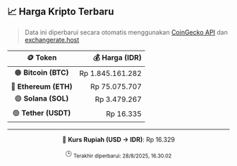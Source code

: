 

<!-- HARGA_KRIPTO -->
## 📈 Harga Kripto Terbaru

> Data ini diperbarui secara otomatis menggunakan [CoinGecko API](https://www.coingecko.com/) dan [exchangerate.host](https://exchangerate.host/)

<div align="center">

| 🪙 Token | 💰 Harga (IDR) |
|:------:|---------------:|
| 🟠 **Bitcoin (BTC)**   | Rp 1.845.161.282 |
| 🔵 **Ethereum (ETH)**  | Rp 75.075.707 |
| 🟣 **Solana (SOL)**    | Rp 3.479.267 |
| 🟢 **Tether (USDT)**   | Rp 16.335 |

---

💱 **Kurs Rupiah (USD → IDR)**: Rp 16.329

🕒 <sub>Terakhir diperbarui: 28/8/2025, 16.30.02</sub>

</div>
<!-- /HARGA_KRIPTO -->